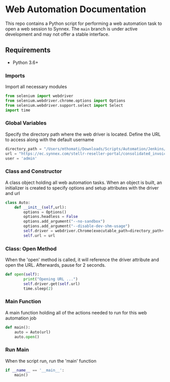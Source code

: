 # Web Automation Documentation 

This repo contains a Python script for performing a web automation task to
open a web session to Synnex. The `main` branch is under active development and may not offer a stable interface.

## Requirements
* Python 3.6+


### Imports
Import all necessary modules

```python
from selenium import webdriver
from selenium.webdriver.chrome.options import Options
from selenium.webdriver.support.select import Select
import time
```


### Global Variables
Specify the directory path where the web driver is located.  Define the URL to access along with the default username

```python
directory_path = "/Users/mthomati/Downloads/Scripts/Automation/Jenkins/"
url = "https://ec.synnex.com/stellr-reseller-portal/consolidated_invoice"
user = 'admin'
```


### Class and Constructor
A class object holding all web automation tasks.  When an object is built, an initializer is created to specify options and setup attributes with the driver and url

```python
class Auto:
    def __init__(self,url):
        options = Options()
        options.headless = False
        options.add_argument("--no-sandbox")
        options.add_argument("--disable-dev-shm-usage")
        self.driver = webdriver.Chrome(executable_path=directory_path+'chromedriver',options=options)
        self.url = url
```


### Class: Open Method
When the 'open' method is called, it will reference the driver attribute and open the URL.  Afterwards, pause for 2 seconds.

```python
def open(self):
        print("Opening URL ...")
        self.driver.get(self.url)
        time.sleep(2)
```


### Main Function
A main function holding all of the actions needed to run for this web automation job

```python
def main():
    auto = Auto(url)
    auto.open()
```



### Run Main
When the script run, run the 'main' function

```python
if __name__ == '__main__':
    main()
```